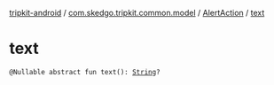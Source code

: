 [tripkit-android](../../index.md) / [com.skedgo.tripkit.common.model](../index.md) / [AlertAction](index.md) / [text](./text.md)

# text

`@Nullable abstract fun text(): `[`String`](https://kotlinlang.org/api/latest/jvm/stdlib/kotlin/-string/index.html)`?`